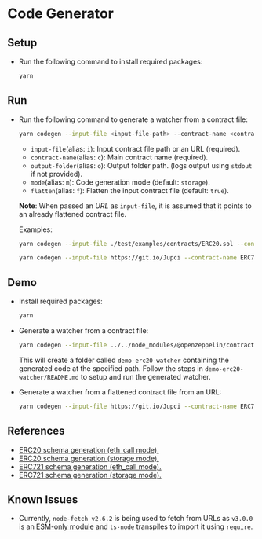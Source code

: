 # Code Generator

## Setup

* Run the following command to install required packages:

  ```bash
  yarn
  ```

## Run

* Run the following command to generate a watcher from a contract file:

  ```bash
  yarn codegen --input-file <input-file-path> --contract-name <contract-name> --output-folder [output-folder] --mode [eth_call | storage] --flatten [true | false]
  ```

    * `input-file`(alias: `i`): Input contract file path or an URL (required).
    * `contract-name`(alias: `c`): Main contract name (required).
    * `output-folder`(alias: `o`): Output folder path. (logs output using `stdout` if not provided).
    * `mode`(alias: `m`): Code generation mode (default: `storage`).
    * `flatten`(alias: `f`): Flatten the input contract file (default: `true`).

  **Note**: When passed an *URL* as `input-file`, it is assumed that it points to an already flattened contract file.

  Examples:
  
  ```bash
  yarn codegen --input-file ./test/examples/contracts/ERC20.sol --contract-name ERC20 --output-folder ../my-erc20-watcher --mode eth_call
  ```

  ```bash
  yarn codegen --input-file https://git.io/Jupci --contract-name ERC721 --output-folder ../my-erc721-watcher --mode storage
  ```

## Demo

* Install required packages:

  ```bash
  yarn
  ```

* Generate a watcher from a contract file:
  
  ```bash
  yarn codegen --input-file ../../node_modules/@openzeppelin/contracts/token/ERC20/ERC20.sol --contract-name ERC20 --output-folder ../demo-erc20-watcher --mode eth_call
  ```

  This will create a folder called `demo-erc20-watcher` containing the generated code at the specified path. Follow the steps in `demo-erc20-watcher/README.md` to setup and run the generated watcher.

* Generate a watcher from a flattened contract file from an URL:
  
  ```bash
  yarn codegen --input-file https://git.io/Jupci --contract-name ERC721 --output-folder ../demo-erc721-watcher --mode storage
  ```

## References

* [ERC20 schema generation (eth_call mode).](https://git.io/JuhN2)
* [ERC20 schema generation (storage mode).](https://git.io/JuhNr)
* [ERC721 schema generation (eth_call mode).](https://git.io/JuhNK)
* [ERC721 schema generation (storage mode).](https://git.io/JuhN1)

## Known Issues

* Currently, `node-fetch v2.6.2` is being used to fetch from URLs as `v3.0.0` is an [ESM-only module](https://www.npmjs.com/package/node-fetch#loading-and-configuring-the-module) and `ts-node` transpiles to import  it using `require`. 
